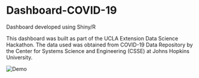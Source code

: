 # Dashboard-COVID-19

Dashboard developed using Shiny/R

This dashboard was built as part of the UCLA Extension Data Science Hackathon.
The data used was obtained from COVID-19 Data Repository by the Center for Systems Science and Engineering (CSSE) at Johns Hopkins University.

![Demo](https://cloud.githubusercontent.com/assets/8235878/8893213/9b991162-33ba-11e5-8dcb-75d645bb5ee6.gif)

